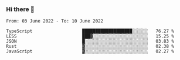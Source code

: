 ### Hi there 👋

<!--START_SECTION:waka-->

```text
From: 03 June 2022 - To: 10 June 2022

TypeScript                   ███████████████████░░░░░░   76.27 %
LESS                         ███▓░░░░░░░░░░░░░░░░░░░░░   15.25 %
JSON                         █░░░░░░░░░░░░░░░░░░░░░░░░   03.83 %
Rust                         ▓░░░░░░░░░░░░░░░░░░░░░░░░   02.38 %
JavaScript                   ▓░░░░░░░░░░░░░░░░░░░░░░░░   02.27 %
```

<!--END_SECTION:waka-->

<!--
**jtaox/jtaox** is a ✨ _special_ ✨ repository because its `README.md` (this file) appears on your GitHub profile.

Here are some ideas to get you started:

- 🔭 I’m currently working on ...
- 🌱 I’m currently learning ...
- 👯 I’m looking to collaborate on ...
- 🤔 I’m looking for help with ...
- 💬 Ask me about ...
- 📫 How to reach me: ...
- 😄 Pronouns: ...
- ⚡ Fun fact: ...
-->
